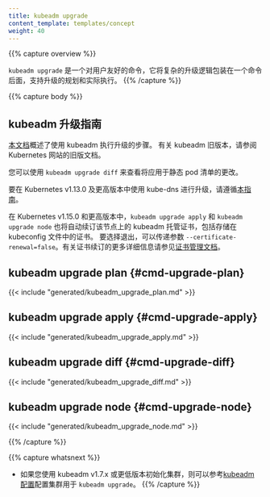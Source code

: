 ```yaml
---
title: kubeadm upgrade
content_template: templates/concept
weight: 40
---
```

<!-- ---
reviewers:
- mikedanese
- luxas
- jbeda
title: kubeadm upgrade
content_template: templates/concept
weight: 40
--- -->

{{% capture overview %}}
<!--
`kubeadm upgrade` is a user-friendly command that wraps complex upgrading logic
behind one command, with support for both planning an upgrade and actually performing it. -->
`kubeadm upgrade` 是一个对用户友好的命令，它将复杂的升级逻辑包装在一个命令后面，支持升级的规划和实际执行。
{{% /capture %}}

{{% capture body %}}

<!--
## kubeadm upgrade guidance
-->
## kubeadm 升级指南

<!--
The steps for performing a upgrade using kubeadm are outlined in [this document](/docs/tasks/administer-cluster/kubeadm/kubeadm-upgrade/).
For older versions of kubeadm, please refer to older documentation sets of the Kubernetes website.
-->
[本文档](/docs/tasks/administer-cluster/kubeadm/kubeadm-upgrade/)概述了使用 kubeadm 执行升级的步骤。
有关 kubeadm 旧版本，请参阅 Kubernetes 网站的旧版文档。

<!--
You can use `kubeadm upgrade diff` to see the changes that would be applied to static pod manifests.
-->
您可以使用 `kubeadm upgrade diff` 来查看将应用于静态 pod 清单的更改。

<!--
To use kube-dns with upgrades in Kubernetes v1.13.0 and later please follow [this guide](/docs/reference/setup-tools/kubeadm/kubeadm-init-phase/#cmd-phase-addon).
-->
要在 Kubernetes v1.13.0 及更高版本中使用 kube-dns 进行升级，请遵循[本指南](/docs/reference/setup-tools/kubeadm/kubeadm-init-phase/#cmd-phase-addon)。

<!--
In Kubernetes v1.15.0 and later, `kubeadm upgrade apply` and `kubeadm upgrade node` will also
automatically renew the kubeadm managed certificates on this node, including those stored in kubeconfig files.
To opt-out, it is possible to pass the flag `--certificate-renewal=false`. For more details about certificate
renewal see the [certificate management documentation](docs/tasks/administer-cluster/kubeadm/kubeadm-certs).
-->
在 Kubernetes v1.15.0 和更高版本中，`kubeadm upgrade apply` 和 `kubeadm upgrade node` 也将自动续订该节点上的 kubeadm 托管证书，包括存储在 kubeconfig 文件中的证书。
要选择退出，可以传递参数 `--certificate-renewal=false`。有关证书续订的更多详细信息请参见[证书管理文档](docs/tasks/administer-cluster/kubeadm/kubeadm-certs)。


## kubeadm upgrade plan {#cmd-upgrade-plan}
{{< include "generated/kubeadm_upgrade_plan.md" >}}

## kubeadm upgrade apply  {#cmd-upgrade-apply}
{{< include "generated/kubeadm_upgrade_apply.md" >}}

## kubeadm upgrade diff {#cmd-upgrade-diff}
{{< include "generated/kubeadm_upgrade_diff.md" >}}

## kubeadm upgrade node {#cmd-upgrade-node}
{{< include "generated/kubeadm_upgrade_node.md" >}}

{{% /capture %}}

{{% capture whatsnext %}}
<!--
* [kubeadm config](/docs/reference/setup-tools/kubeadm/kubeadm-config/) if you initialized your cluster using kubeadm v1.7.x or lower, to configure your cluster for `kubeadm upgrade` -->
* 如果您使用 kubeadm v1.7.x 或更低版本初始化集群，则可以参考[kubeadm 配置](/docs/reference/setup-tools/kubeadm/kubeadm-config/)配置集群用于 `kubeadm upgrade`。
{{% /capture %}}
